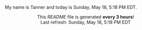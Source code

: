 My name is Tanner and today is Sunday, May 18, 5:18 PM EDT.

<p align="center">This <i>README</i> file is generated <b>every 3 hours</b>!</br>Last refresh: Sunday, May 18, 5:18 PM EDT<br /></p>
